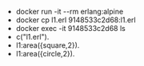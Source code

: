- docker run -it --rm erlang:alpine
- docker cp l1.erl 9148533c2d68:l1.erl
- docker exec -it 9148533c2d68 ls
- c("l1.erl").
- l1:area({square,2}).
- l1:area({circle,2}).